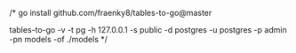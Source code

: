 /*
go install github.com/fraenky8/tables-to-go@master

tables-to-go -v -t pg -h 127.0.0.1 -s public -d postgres -u postgres -p admin -pn models -of ./models
*/